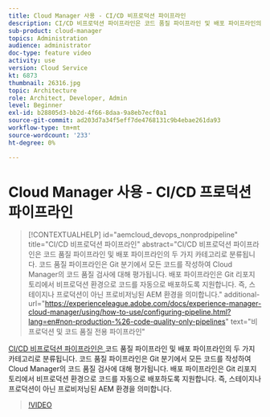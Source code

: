 ```yaml
---
title: Cloud Manager 사용 - CI/CD 비프로덕션 파이프라인
description: CI/CD 비프로덕션 파이프라인은 코드 품질 파이프라인 및 배포 파이프라인의 두 가지 카테고리로 분류됩니다. 코드 품질 파이프라인은 Git 분기에서 모든 코드를 작성하여 Cloud Manager의 코드 품질 검사에 대해 평가됩니다. 배포 파이프라인은 Git 리포지토리에서 비프로덕션 환경으로 코드를 자동으로 배포하도록 지원합니다. 즉, 스테이지나 프로덕션이 아닌 프로비저닝된 AEM 환경을 의미합니다.
sub-product: cloud-manager
topics: Administration
audience: administrator
doc-type: feature video
activity: use
version: Cloud Service
kt: 6873
thumbnail: 26316.jpg
topic: Architecture
role: Architect, Developer, Admin
level: Beginner
exl-id: b28805d3-bb2d-4f66-8daa-9a8eb7ecf0a1
source-git-commit: ad203d7a34f5eff7de4768131c9b4ebae261da93
workflow-type: tm+mt
source-wordcount: '233'
ht-degree: 0%

---
```


# Cloud Manager 사용 - CI/CD 프로덕션 파이프라인

>[!CONTEXTUALHELP]
>id="aemcloud_devops_nonprodpipeline"
>title="CI/CD 비프로덕션 파이프라인"
>abstract="CI/CD 비프로덕션 파이프라인은 코드 품질 파이프라인 및 배포 파이프라인의 두 가지 카테고리로 분류됩니다. 코드 품질 파이프라인은 Git 분기에서 모든 코드를 작성하여 Cloud Manager의 코드 품질 검사에 대해 평가됩니다. 배포 파이프라인은 Git 리포지토리에서 비프로덕션 환경으로 코드를 자동으로 배포하도록 지원합니다. 즉, 스테이지나 프로덕션이 아닌 프로비저닝된 AEM 환경을 의미합니다."
>additional-url="https://experienceleague.adobe.com/docs/experience-manager-cloud-manager/using/how-to-use/configuring-pipeline.html?lang=en#non-production-%26-code-quality-only-pipelines" text="비프로덕션 및 코드 품질 전용 파이프라인"

[CI/CD 비프로덕션 파이프라인은 ](https://experienceleague.adobe.com/docs/experience-manager-cloud-manager/using/how-to-use/configuring-pipeline.html?lang=en#non-production-%26-code-quality-only-pipelines) 코드 품질 파이프라인 및 배포 파이프라인의 두 가지 카테고리로 분류됩니다. 코드 품질 파이프라인은 Git 분기에서 모든 코드를 작성하여 Cloud Manager의 코드 품질 검사에 대해 평가됩니다. 배포 파이프라인은 Git 리포지토리에서 비프로덕션 환경으로 코드를 자동으로 배포하도록 지원합니다. 즉, 스테이지나 프로덕션이 아닌 프로비저닝된 AEM 환경을 의미합니다.

>[!VIDEO](https://video.tv.adobe.com/v/26316/?quality=12&learn=on)
